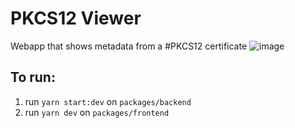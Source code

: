 # PKCS12 Viewer
Webapp that shows metadata from a #PKCS12 certificate
![image](https://github.com/khannom/pkcs12-viewer/assets/42553028/4e789e7e-d9a7-421e-a71f-ec09145df80b)

## To run:
1. run ```yarn start:dev``` on ```packages/backend```
2. run ```yarn dev``` on ```packages/frontend```

   

